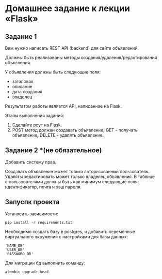 # Домашнее задание к лекции «Flask»

## Задание 1

Вам нужно написать REST API (backend) для сайта объявлений.

Должны быть реализованы методы создания/удаления/редактирования объявления.    

У объявления должны быть следующие поля: 
- заголовок
- описание
- дата создания
- владелец

Результатом работы является API, написанное на Flask.

Этапы выполнения задания:

1. Сделайте роут на Flask.
2. POST метод должен создавать объявление, GET - получать объявление, DELETE - удалять объявление.

## Задание 2 *(не обязательное)

Добавить систему прав.

Создавать объявление может только авторизованный пользователь.
Удалять/редактировать может только владелец объявления.
В таблице с пользователями должны быть как минимум следующие поля: идентификатор, почта и хэш пароля.


## Запуспк проекта

Установить зависимости:
```
pip install -r requirements.txt
```

Необходимо создать базу в postgres, и добавить переменные виртуального окружения с настройками для базы данных:
```base
'NAME_DB'
'USER_DB'
'PASSWORD_DB'
```

Для миграции бд выполнить команду:
```
alembic upgrade head
```
